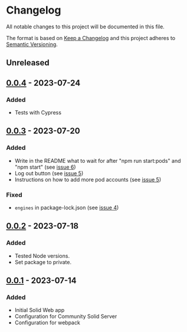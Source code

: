 # Changelog

All notable changes to this project will be documented in this file.

The format is based on [Keep a Changelog](http://keepachangelog.com/en/1.0.0/)
and this project adheres to [Semantic Versioning](http://semver.org/spec/v2.0.0.html).

## Unreleased

## [0.0.4] - 2023-07-24

### Added
- Tests with Cypress

## [0.0.3] - 2023-07-20

### Added
- Write in the README what to wait for after "npm run start:pods" and "npm start" 
  (see [issue 6](https://github.com/SolidLabResearch/solid-web-app-template/issues/6))
- Log out button (see [issue 5](https://github.com/SolidLabResearch/solid-web-app-template/issues/5))
- Instructions on how to add more pod accounts (see [issue 5](https://github.com/SolidLabResearch/solid-web-app-template/issues/5))

### Fixed
- `engines` in package-lock.json (see [issue 4](https://github.com/SolidLabResearch/solid-web-app-template/issues/4))

## [0.0.2] - 2023-07-18

### Added
- Tested Node versions.
- Set package to private.

## [0.0.1] - 2023-07-14

### Added
- Initial Solid Web app
- Configuration for Community Solid Server
- Configuration for webpack

[0.0.4]: https://github.com/SolidLabResearch/solid-web-app-template/compare/v0.0.3...v0.0.4
[0.0.3]: https://github.com/SolidLabResearch/solid-web-app-template/compare/v0.0.2...v0.0.3
[0.0.2]: https://github.com/SolidLabResearch/solid-web-app-template/compare/v0.0.1...v0.0.2
[0.0.1]: https://github.com/SolidLabResearch/solid-web-app-template/releases/tag/v0.0.1
